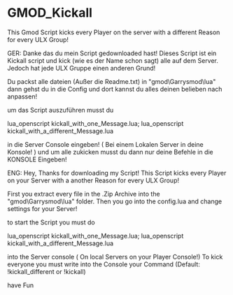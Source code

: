 # GMOD_Kickall
This Gmod Script kicks every Player on the server with a different Reason for every ULX Group!

GER:
Danke das du mein Script gedownloaded hast!
Dieses Script ist ein Kickall script und kick (wie es der Name schon sagt) alle auf dem Server. Jedoch hat jede ULX Gruppe einen anderen Grund!

Du packst alle dateien (Außer die Readme.txt) in "gmod\Garrysmod\lua" dann gehst du in die Config und dort kannst du alles
deinen belieben nach anpassen!

um das Script auszuführen musst du 

lua_openscript kickall_with_one_Message.lua; lua_openscript kickall_with_a_different_Message.lua

in die Server Console eingeben! ( Bei einem Lokalen Server in deine Konsole! )
und um alle zukicken musst du dann nur deine Befehle in die KONSOLE Eingeben!

ENG:
Hey, Thanks for downloading my Script!
This Script kicks every Player on your Server with a another Reason for every ULX Group!

First you extract every file in the .Zip Archive into the "gmod\Garrysmod\lua" folder. Then you go into the config.lua and change settings for your Server!

to start the Script you must do 

lua_openscript kickall_with_one_Message.lua; lua_openscript kickall_with_a_different_Message.lua

into the Server console ( On local Servers on your Player Console!)
To kick everyone you must write into the Console your Command (Default: !kickall_different or !kickall)


have Fun
